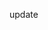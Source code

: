 update

<!--
"scripts": {
"build": "npm install --prefix client && npm run build --prefix client",
"clean": "rm -rf public",
"deploy": "cp -a client/build/. public/",
"heroku-postbuild": "npm run clean && npm run build && npm run deploy"
} -->

